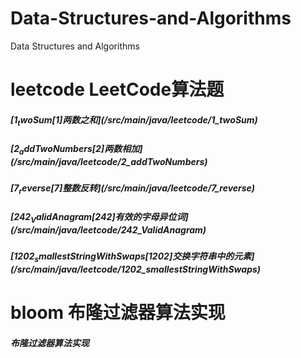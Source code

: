 # Data-Structures-and-Algorithms
Data Structures and Algorithms




# leetcode  LeetCode算法题
##### [$1_twoSum                        [1]两数之和](/src/main/java/leetcode/$1_twoSum)
##### [$2_addTwoNumbers                 [2]两数相加](/src/main/java/leetcode/$2_addTwoNumbers)
##### [$7_reverse                      [7]整数反转](/src/main/java/leetcode/$7_reverse)
##### [$242_ValidAnagram              [242]有效的字母异位词](/src/main/java/leetcode/$242_ValidAnagram)
#####  [$1202_smallestStringWithSwaps              [1202]交换字符串中的元素](/src/main/java/leetcode/$1202_smallestStringWithSwaps)







# bloom 布隆过滤器算法实现 
##### 布隆过滤器算法实现  